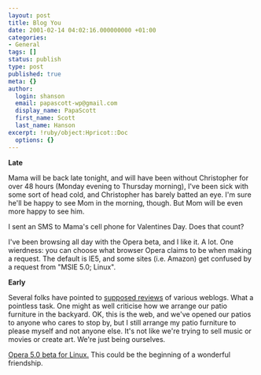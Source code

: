 ```yaml
---
layout: post
title: Blog You
date: 2001-02-14 04:02:16.000000000 +01:00
categories:
- General
tags: []
status: publish
type: post
published: true
meta: {}
author:
  login: shanson
  email: papascott-wp@gmail.com
  display_name: PapaScott
  first_name: Scott
  last_name: Hanson
excerpt: !ruby/object:Hpricot::Doc
  options: {}
---
```

<p><b>Late</b></p>
<p>
Mama will be back late tonight, and will have been without Christopher for over 48 hours (Monday evening to Thursday morning), I've been sick with some sort of head cold, and Christopher has barely batted an eye. I'm sure he'll be happy to see Mom in the morning, though. But Mom will be even more happy to see him.</p>
<p>
I sent an SMS to Mama's cell phone for Valentines Day. Does that count?</p>
<p>
I've been browsing all day with the Opera beta, and I like it. A lot. One wierdness: you can choose what browser Opera claims to be when making a request. The default is IE5, and some sites (i.e. Amazon) get confused by a request from "MSIE 5.0; Linux".</p>
<p>
<b>Early</b></p>
<p>
Several folks have pointed to <a href="http://www.edrants.com/_blogyou/">supposed reviews</a> of various weblogs. What a pointless task. One might as well criticise how we arrange our patio furniture in the backyard. OK, this is the web, and we've opened our patios to anyone who cares to stop by, but I still arrange my patio furniture to please myself and not anyone else. It's not like we're trying to sell music or movies or create art. We're just being ourselves.</p>
<p>
<a href="http://www.opera.com/linux/">Opera 5.0 beta for Linux.</a> This could be the beginning of a wonderful friendship.</p></p></p></p>
